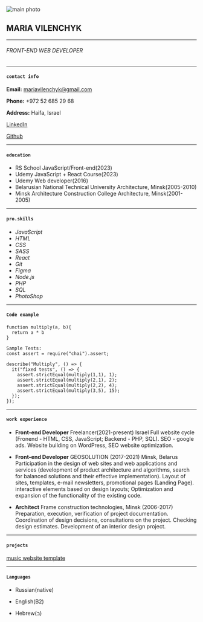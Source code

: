 ![main photo](/rsschool-cv/photo1.jpg)

## MARIA VILENCHYK

***

###### FRONT-END WEB DEVELOPER

***

#### ```contact info```

__Email:__ mariavilenchyk@gmail.com

__Phone:__ +972 52 685 29 68

__Address:__ Haifa, Israel

[LinkedIn](https://linkedin.com/in/maria-vilenchyk)

[Github](https://github.com/MusyaV)


***


#### ```education```


* RS School
JavaScript/Front-end(2023)
* Udemy
JavaScript + React Course(2023)
* Udemy
Web developer(2016)
* Belarusian National Technical University
Architecture, Minsk(2005-2010)
* Minsk Architecture Construction College
Architecture, Minsk(2001-2005)

***

#### ```pro.skills```

* _JavaScript_
* _HTML_
* _CSS_
* _SASS_
* _React_
* _Git_
* _Figma_
* _Node.js_
* _PHP_
* _SQL_
* _PhotoShop_

***

#### ```Code example```

```
function multiply(a, b){
  return a * b
}

Sample Tests:
const assert = require("chai").assert;

describe("Multiply", () => {
  it("fixed tests", () => {
    assert.strictEqual(multiply(1,1), 1);
    assert.strictEqual(multiply(2,1), 2);
    assert.strictEqual(multiply(2,2), 4);
    assert.strictEqual(multiply(3,5), 15);   
  });
});
```

***

#### ```work experience```

* __Front-end Developer__
Freelancer(2021-present)
Israel
Full website cycle (Fronend - HTML, CSS, JavaScript; Backend - PHP, SQL). SEO - google ads. Website building on WordPress, SEO website optimization.

* __Front-end Developer__
GEOSOLUTION (2017-2021)
Minsk, Belarus
Participation in the design of web sites and web applications and services (development of product architecture and algorithms, search for balanced solutions and their effective implementation).
Layout of sites, templates, e-mail newsletters, promotional pages (Landing Page).
interactive elements based on design layouts;
Optimization and expansion of the functionality of the existing code.

* __Architect__
Frame construction technologies, Minsk (2006-2017)
Preparation, execution, verification of project documentation. Coordination of design decisions, consultations on the project. Checking design estimates.
Development of an interior design project.

***

#### ```projects```

[music website template](https://site2.mashaweb.website/)

***

#### ```Languages```

* Russian(native)

* English(B2)

* Hebrew(ב)
